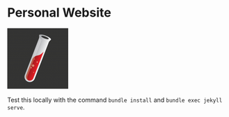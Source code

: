 # Personal Website

![Test](/images/jekyll-logo.png "Jekyll Logo")

Test this locally with the command `bundle install` and `bundle exec jekyll serve`.
